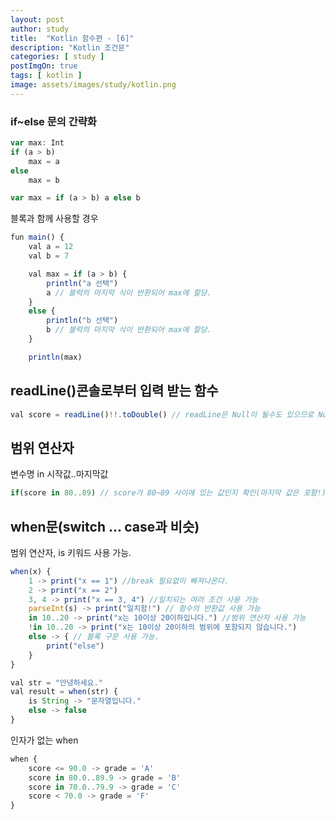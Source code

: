 ```yaml
---
layout: post
author: study
title:  "Kotlin 함수편 - [6]"
description: "Kotlin 조건문"
categories: [ study ]
postImgOn: true
tags: [ kotlin ]
image: assets/images/study/kotlin.png
---
```

 
### if~else 문의 간략화

```javascript
var max: Int
if (a > b) 
    max = a
else 
    max = b
```

```javascript
var max = if (a > b) a else b
```

블록과 함께 사용할 경우

```javascript
fun main() {
    val a = 12
    val b = 7

    val max = if (a > b) {
        println("a 선택")
        a // 블럭의 마지막 식이 반환되어 max에 할당.
    }
    else {
        println("b 선택")
        b // 블럭의 마지막 식이 반환되어 max에 할당.
    }

    println(max)
```

## readLine()콘솔로부터 입력 받는 함수
```javascript
val score = readLine()!!.toDouble() // readLine은 Null이 될수도 있으므로 Null값 처리를 해줘야 한다. 여기선 잠깐 테스트를 위한 것이라 !!로 처리.
```

## 범위 연산자
변수명 in 시작값..마지막값
```javascript
if(score in 80..89) // score가 80~89 사이에 있는 값인지 확인(마지막 값은 포함!)
```

## when문(switch ... case과 비슷)
범위 연산자, is 키워드 사용 가능.
```javascript
when(x) {
    1 -> print("x == 1") //break 필요없이 빠져나온다.
    2 -> print("x == 2")
    3, 4 -> print("x == 3, 4") //일치되는 여러 조건 사용 가능
    parseInt(s) -> print("일치함!") // 함수의 반환값 사용 가능
    in 10..20 -> print("x는 10이상 20이하입니다.") //범위 연산자 사용 가능
    !in 10..20 -> print("x는 10이상 20이하의 범위에 포함되지 않습니다.")
    else -> { // 블록 구문 사용 가능.
        print("else")
    }
}

val str = "안녕하세요."
val result = when(str) {
    is String -> "문자열입니다."
    else -> false
}
```

인자가 없는 when

```javascript
when {
    score <= 90.0 -> grade = 'A'
    score in 80.0..89.9 -> grade = 'B'
    score in 70.0..79.9 -> grade = 'C'
    score < 70.0 -> grade = 'F'
}
```